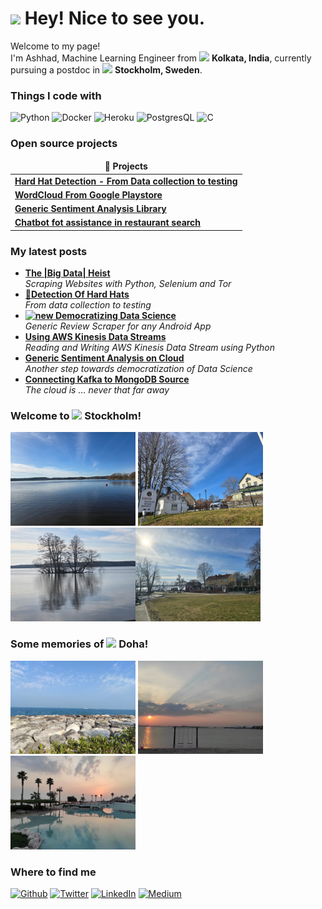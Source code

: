 <h1><img src="https://emojis.slackmojis.com/emojis/images/1531849430/4246/blob-sunglasses.gif?1531849430" width="30"/> Hey! Nice to see you.</h1>

<p>Welcome to my page! </br> 
I'm Ashhad, Machine Learning Engineer from 
<img src="https://cdn-icons-png.flaticon.com/512/16025/16025190.png" width="13"/> 
<b>Kolkata, India</b>, currently pursuing a postdoc in 
<img src="https://cdn-icons-png.flaticon.com/512/2417/2417781.png" width="13"/> 
<b>Stockholm, Sweden</b>.
</p>
<h3>Things I code with</h3>
<p>
  <img alt="Python" src="https://img.shields.io/badge/-Python-45b8d8?style=flat-square&logo=react&logoColor=white" />
  <img alt="Docker" src="https://img.shields.io/badge/-Docker-46a2f1?style=flat-square&logo=docker&logoColor=white" />
  <img alt="Heroku" src="https://img.shields.io/badge/-Heroku-430098?style=flat-square&logo=heroku&logoColor=white" />
  <img alt="PostgresQL" src="https://img.shields.io/badge/-PostgresQL-E10098?style=flat-square&logo=postgresql&logoColor=white" />
  <img alt="C" src="https://img.shields.io/badge/-C-45b8d8?style=flat-square&logo=c&logoColor=white" />
	
</p>
<h3>Open source projects</h3>
<table>
  <thead align="center">
    <tr border: none;>
      <td><b>🎁 Projects</b></td>
    </tr>
  </thead>
  <tbody> 
    <tr>
      <td><a href="https://github.com/ashhadulislam/hard-hat-detection"><b>Hard Hat Detection - From Data collection to testing</b></a></td>
    </tr>
    <tr>
      <td><a href="https://github.com/ashhadulislam/scrape-playstore"><b>WordCloud From Google Playstore</b></a></td>      
    </tr>
    <tr>
      <td><a href="https://github.com/ashhadulislam/sentiment-analysis"><b>Generic Sentiment Analysis Library</b></a></td>
    </tr>
    <tr>
      <td><a href="https://github.com/ashhadulislam/upgrad_chatbot"><b>Chatbot fot assistance in restaurant search</b></a></td>
    </tr>
  </tbody>
</table>
<h3>My latest posts</h3>
  <ul>
  <li><a href="https://ashhadulislam.medium.com/the-big-data-heist-a6b073b30de5"><b>The |Big Data| Heist</b></a><br/><i>Scraping Websites with Python, Selenium and Tor</i></li>	
	
  <li><a href="https://medium.com/tech-that-works/hard-hat-detection-end-to-end-deep-neural-network-b6ad3e4bfb18"><b>👷Detection Of Hard Hats</b></a><br/><i>From data collection to testing</i></li>
	
  <li><a href="https://medium.com/tech-that-works/democratising-data-science-one-step-at-a-time-ccbb3640cced"><b><img src="https://emojipedia-us.s3.dualstack.us-west-1.amazonaws.com/thumbs/240/apple/237/gear_2699.png" width="20" alt="new" /> Democratizing Data Science</b></a><br/><i>Generic Review Scraper for any Android App</i></li>
  <li><a href="https://medium.com/tech-that-works/aws-kinesis-data-streams-using-python-part-1-197a37552fe6"><b>Using AWS Kinesis Data Streams</b></a><br/><i>Reading and Writing AWS Kinesis Data Stream using Python</i></li>
  <li><a href="https://medium.com/tech-that-works/generic-sentiment-analysis-on-cloud-5456131ba461"><b>Generic Sentiment Analysis on Cloud</b></a><br/><i>Another step towards democratization of Data Science</i></li>
  <li><a href="https://medium.com/tech-that-works/cloud-kafka-connector-for-mongodb-source-8b525b779772"><b>Connecting Kafka to MongoDB Source</b></a><br/><i>The cloud is … never that far away</i></li>
</ul>

<h3>Welcome to <img src="https://cdn-icons-png.flaticon.com/512/2417/2417781.png" width="13"/> Stockholm!</h3>
<p><img width="200" src="https://github.com/ashhadulislam/ashhadulislam/blob/main/stock1.jpeg" /> <img width="200" src="https://github.com/ashhadulislam/ashhadulislam/blob/main/stock2.jpeg" /> <img width="200" src="https://github.com/ashhadulislam/ashhadulislam/blob/main/stock3.jpeg" /><img width="200" src="https://github.com/ashhadulislam/ashhadulislam/blob/main/stock6.jpeg" /></p>


<h3>Some memories of <img src="https://cdn-icons-png.flaticon.com/512/8238/8238418.png" width="13"/> Doha!</h3>
<p><img width="200" src="https://github.com/ashhadulislam/ashhadulislam/blob/main/img1.jpeg" /> <img width="200" src="https://github.com/ashhadulislam/ashhadulislam/blob/main/img11.jpeg" /> <img width="200" src="https://github.com/ashhadulislam/ashhadulislam/blob/main/img3.jpeg" /></p>

<h3>Where to find me</h3>
<p><a href="https://github.com/ashhadulislam/" target="_blank"><img alt="Github" src="https://img.shields.io/badge/GitHub-%2312100E.svg?&style=for-the-badge&logo=Github&logoColor=white" /></a> <a href="https://twitter.com/indian4harmony" target="_blank"><img alt="Twitter" src="https://img.shields.io/badge/twitter-%231DA1F2.svg?&style=for-the-badge&logo=twitter&logoColor=white" /></a> <a href="https://www.linkedin.com/in/ashhadul-islam-b508581a/" target="_blank"><img alt="LinkedIn" src="https://img.shields.io/badge/linkedin-%230077B5.svg?&style=for-the-badge&logo=linkedin&logoColor=white" /></a> <a href="https://medium.com/@ashhadulislam" target="_blank"><img alt="Medium" src="https://img.shields.io/badge/medium-%2312100E.svg?&style=for-the-badge&logo=medium&logoColor=white" /></a>
</p>

